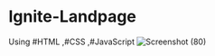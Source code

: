 # Ignite-Landpage
Using #HTML ,#CSS ,#JavaScript 
![Screenshot (80)](https://github.com/vaishnavikoli885/Ignite-Landpage/assets/151612784/05c09a3a-f96b-4387-aea3-381a0bc38312)
